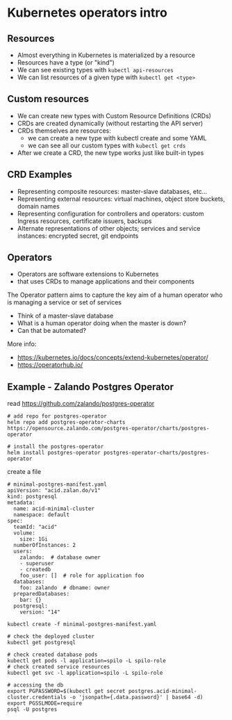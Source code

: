 # Kubernetes operators intro

## Resources
- Almost everything in Kubernetes is materialized by a resource
- Resources have a type (or "kind")
- We can see existing types with `kubectl api-resources`
- We can list resources of a given type with `kubectl get <type>`

## Custom resources
- We can create new types with Custom Resource Definitions (CRDs)
- CRDs are created dynamically (without restarting the API server)
- CRDs themselves are resources:
  - we can create a new type with kubectl create and some YAML
  - we can see all our custom types with `kubectl get crds`
- After we create a CRD, the new type works just like built-in types

## CRD Examples
- Representing composite resources: master-slave databases, etc…
- Representing external resources: virtual machines, object store buckets, domain names
- Representing configuration for controllers and operators: custom Ingress resources, certificate issuers, backups
- Alternate representations of other objects; services and service instances: encrypted secret, git endpoints

## Operators
- Operators are software extensions to Kubernetes 
- that uses CRDs to manage applications and their components

The Operator pattern aims to capture the key aim of a human operator who is managing a service or set of services
- Think of a master-slave database
- What is a human operator doing when the master is down?
- Can that be automated?

More info: 
- https://kubernetes.io/docs/concepts/extend-kubernetes/operator/ 
- https://operatorhub.io/ 


## Example - Zalando Postgres Operator

read https://github.com/zalando/postgres-operator

```
# add repo for postgres-operator
helm repo add postgres-operator-charts https://opensource.zalando.com/postgres-operator/charts/postgres-operator

# install the postgres-operator
helm install postgres-operator postgres-operator-charts/postgres-operator
```

create a file
```
# minimal-postgres-manifest.yaml
apiVersion: "acid.zalan.do/v1"
kind: postgresql
metadata:
  name: acid-minimal-cluster
  namespace: default
spec:
  teamId: "acid"
  volume:
    size: 1Gi
  numberOfInstances: 2
  users:
    zalando:  # database owner
    - superuser
    - createdb
    foo_user: []  # role for application foo
  databases:
    foo: zalando  # dbname: owner
  preparedDatabases:
    bar: {}
  postgresql:
    version: "14"
```

```
kubectl create -f minimal-postgres-manifest.yaml

# check the deployed cluster
kubectl get postgresql

# check created database pods
kubectl get pods -l application=spilo -L spilo-role
# check created service resources
kubectl get svc -l application=spilo -L spilo-role

# accessing the db
export PGPASSWORD=$(kubectl get secret postgres.acid-minimal-cluster.credentials -o 'jsonpath={.data.password}' | base64 -d)
export PGSSLMODE=require
psql -U postgres
```
